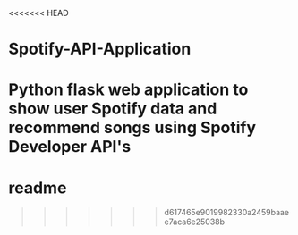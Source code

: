 <<<<<<< HEAD
# Spotify-API-Application
Python flask web application to show user Spotify data and recommend songs using Spotify Developer API's
=======
# readme
>>>>>>> d617465e9019982330a2459baaee7aca6e25038b
